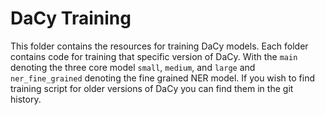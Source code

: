 # DaCy Training
This folder contains the resources for training DaCy models. Each folder contains code for training that specific version of DaCy.
With the `main` denoting the three core model `small`, `medium`, and `large` and `ner_fine_grained` denoting the fine grained NER model.
If you wish to find training script for older versions of DaCy you can find them in the git history.


